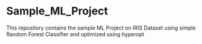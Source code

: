 # Sample_ML_Project
This repository contains the sample ML Project on IRIS Dataset using simple Random Forest Classifier and optimized using hyperopt
